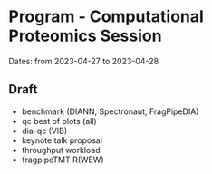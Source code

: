 # Program - Computational Proteomics Session


Dates: from 2023-04-27 to 2023-04-28<br>

## Draft

- benchmark (DIANN, Spectronaut, FragPipeDIA)
- qc best of plots (all)
- dia-qc (VIB)
- keynote talk proposal
- throughput workload
- fragpipeTMT R(WEW)

